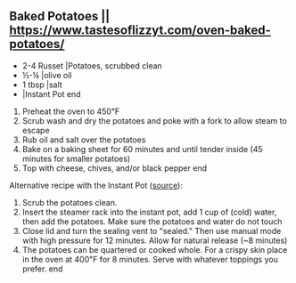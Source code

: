 ## Baked Potatoes || https://www.tastesoflizzyt.com/oven-baked-potatoes/

- 2-4 Russet |Potatoes, scrubbed clean
- ½-¼ |olive oil
- 1 tbsp |salt
- |Instant Pot
end

1. Preheat the oven to 450℉
2. Scrub wash and dry the potatoes and poke with a fork to allow steam to escape
3. Rub oil and salt over the potatoes
4. Bake on a baking sheet for 60 minutes and until tender inside (45 minutes for smaller potatoes)
5. Top with cheese, chives, and/or black pepper
end

Alternative recipe with the Instant Pot (<a href="https://amindfullmom.com/instant-pot-baked-potatoes/">source</a>):

1. Scrub the potatoes clean.
2. Insert the steamer rack into the instant pot, add 1 cup of (cold) water, then add the potatoes. Make sure the potatoes and water do not touch
3. Close lid and turn the sealing vent to "sealed." Then use manual mode with high pressure for 12 minutes. Allow for natural release (~8 minutes)
4. The potatoes can be quartered or cooked whole. For a crispy skin place in the oven at 400℉ for 8 minutes. Serve with whatever toppings you prefer.
end

